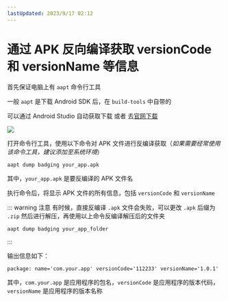 ```yaml
---
lastUpdated: 2023/9/17 02:12
---
```


# 通过 APK 反向编译获取 versionCode 和 versionName 等信息

首先保证电脑上有 `aapt` 命令行工具

一般 `aapt` 是下载 Android SDK 后，在 `build-tools` 中自带的

可以通过 Android Studio 自动获取下载 或者 去[官网下载](https://developer.android.com/studio)

![](https://namichong.obs.cn-south-1.myhuaweicloud.com/Blog/images/aapt-path.png)

打开命令行工具，使用以下命令对 APK 文件进行反编译获取（_如果需要经常使用该命令工具，建议添加至系统环境_）

```shell
aapt dump badging your_app.apk
```

其中，`your_app.apk` 是要反编译的 APK 文件名

执行命令后，将显示 APK 文件的所有信息，包括 `versionCode` 和 `versionName`

::: warning 注意
有时候，直接反编译 `.apk` 文件会失败，可以更改 `.apk` 后缀为 `.zip` 然后进行解压，再使用以上命令反编译解压后的文件夹

```shell
aapt dump badging your_app_folder
```
:::

输出信息如下：

```shell
package: name='com.your.app' versionCode='112233' versionName='1.0.1'
```

其中，`com.your.app` 是应用程序的包名，`versionCode` 是应用程序的版本代码，`versionName` 是应用程序的版本名称



